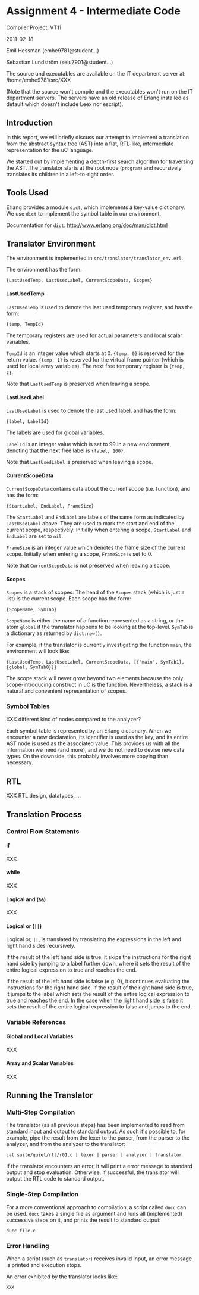 # Assignment 4 - Intermediate Code

Compiler Project, VT11

2011-02-18

Emil Hessman (emhe9781@student...)

Sebastian Lundström (selu7901@student...)

The source and executables are available on the IT department server at:
/home/emhe9781/src/XXX

(Note that the source won't compile and the executables won't run on the IT
department servers. The servers have an old release of Erlang installed as
default which doesn't include Leex nor escript).

## Introduction

In this report, we will briefly discuss our attempt to implement a
translation from the abstract syntax tree (AST) into a flat, RTL-like,
intermediate representation for the uC language.

We started out by implementing a depth-first search algorithm for traversing
the AST. The translator starts at the root node (`program`) and recursively
translates its children in a left-to-right order.

## Tools Used

Erlang provides a module `dict`, which implements a key-value dictionary. We
use `dict` to implement the symbol table in our environment.

Documentation for `dict`: <http://www.erlang.org/doc/man/dict.html>

## Translator Environment

The environment is implemented in `src/translator/translator_env.erl`.

The environment has the form:

    {LastUsedTemp, LastUsedLabel, CurrentScopeData, Scopes}

#### LastUsedTemp

`LastUsedTemp` is used to denote the last used temporary register, and has
the form:

    {temp, TempId}

The temporary registers are used for actual parameters and local scalar
variables.

`TempId` is an integer value which starts at 0. `{temp, 0}` is reserved for
the return value. `{temp, 1}` is reserved for the virtual frame pointer
(which is used for local array variables). The next free temporary register
is `{temp, 2}`.

Note that `LastUsedTemp` is preserved when leaving a scope.

#### LastUsedLabel

`LastUsedLabel` is used to denote the last used label, and has the form:

    {label, LabelId}

The labels are used for global variables.

`LabelId` is an integer value which is set to 99 in a new environment, 
denoting that the next free label is `{label, 100}`.

Note that `LastUsedLabel` is preserved when leaving a scope.

#### CurrentScopeData

`CurrentScopeData` contains data about the current scope (i.e. function), and
has the form:

    {StartLabel, EndLabel, FrameSize}

The `StartLabel` and `EndLabel` are labels of the same form as indicated by
`LastUsedLabel` above. They are used to mark the start and end of the current
scope, respectively. Initially when entering a scope, `StartLabel` and
`EndLabel` are set to `nil`.

`FrameSize` is an integer value which denotes the frame size of the current
scope. Initially when entering a scope, `FrameSize` is set to 0.

Note that `CurrentScopeData` is not preserved when leaving a scope.

#### Scopes

`Scopes` is a stack of scopes. The head of the `Scopes` stack (which is just
a list) is the current scope. Each scope has the form:

    {ScopeName, SymTab}

`ScopeName` is either the name of a function represented as a string,
or the atom `global` if the translator happens to be looking at the top-level.
`SymTab` is a dictionary as returned by `dict:new()`.

For example, if the translator is currently investigating the function `main`,
the environment will look like:

    {LastUsedTemp, LastUsedLabel, CurrentScopeData, [{"main", SymTab1}, {global, SymTab0}]}

The scope stack will never grow beyond two elements because the only
scope-introducing construct in uC is the function. Nevertheless, a stack
is a natural and convenient representation of scopes.

### Symbol Tables

XXX different kind of nodes compared to the analyzer?

Each symbol table is represented by an Erlang dictionary. When we encounter
a new declaration, its identifier is used as the key, and its entire AST node
is used as the associated value. This provides us with all the information we
need (and more), and we do not need to devise new data types. On the
downside, this probably involves more copying than necessary.

## RTL

XXX RTL design, datatypes, ...

## Translation Process

### Control Flow Statements

#### if

XXX

#### while

XXX

#### Logical and (`&&`)

XXX

#### Logical or (`||`)

Logical or, `||`, is translated by translating the expressions in the left and
right hand sides recursively. 

If the result of the left hand side is true, it skips the instructions for the
right hand side by jumping to a label further down, where it sets the result 
of the entire logical expression to true and reaches the end.

If the result of the left hand side is false (e.g. 0), it continues evaluating
the instructions for the right hand side. If the result of the right hand side
is true, it jumps to the label which sets the result of the entire logical
expression to true and reaches the end.
In the case when the right hand side is false it sets the result of the entire
logical expression to false and jumps to the end.

### Variable References

#### Global and Local Variables

XXX

#### Array and Scalar Variables

XXX

## Running the Translator

### Multi-Step Compilation

The translator (as all previous steps) has been implemented to read from
standard input and output to standard output.
As such it's possible to, for example, pipe the result from the lexer to the
parser, from the parser to the analyzer, and from the analyzer to the
translator:

    cat suite/quiet/rtl/r01.c | lexer | parser | analyzer | translator

If the translator encounters an error, it will print a error message to
standard output and stop evaluation. Otherwise, if successful, the translator
will output the RTL code to standard output.

### Single-Step Compilation

For a more conventional approach to compilation, a script called `ducc` can
be used. `ducc` takes a single file as argument and runs all (implemented)
successive steps on it, and prints the result to standard output:

    ducc file.c

### Error Handling

When a script (such as `translator`) receives invalid input, an error message
is printed and execution stops.

An error exhibited by the translator looks like:

    XXX
